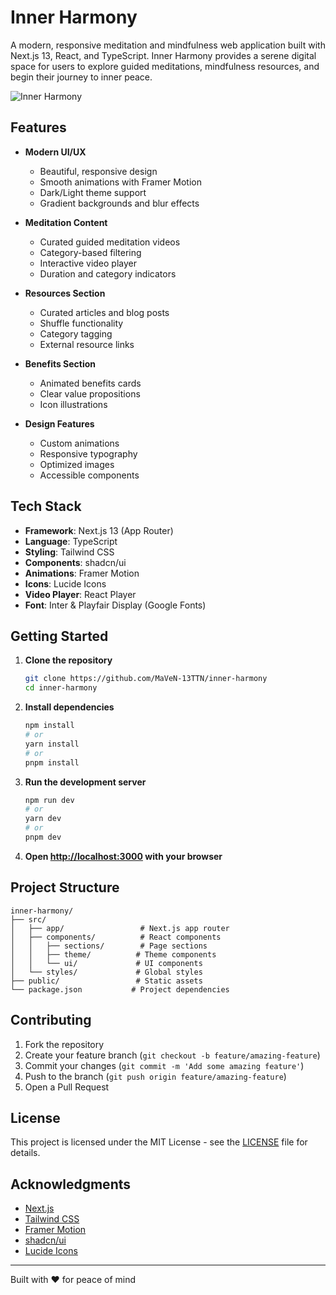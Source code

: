 # Inner Harmony

A modern, responsive meditation and mindfulness web application built with Next.js 13, React, and TypeScript. Inner Harmony provides a serene digital space for users to explore guided meditations, mindfulness resources, and begin their journey to inner peace.

![Inner Harmony](https://meyvn-portfolio.s3.us-east-1.amazonaws.com/inner-harmony-screenshot.png)

## Features

- **Modern UI/UX**
  - Beautiful, responsive design
  - Smooth animations with Framer Motion
  - Dark/Light theme support
  - Gradient backgrounds and blur effects

- **Meditation Content**
  - Curated guided meditation videos
  - Category-based filtering
  - Interactive video player
  - Duration and category indicators

- **Resources Section**
  - Curated articles and blog posts
  - Shuffle functionality
  - Category tagging
  - External resource links

- **Benefits Section**
  - Animated benefits cards
  - Clear value propositions
  - Icon illustrations

- **Design Features**
  - Custom animations
  - Responsive typography
  - Optimized images
  - Accessible components

## Tech Stack

- **Framework**: Next.js 13 (App Router)
- **Language**: TypeScript
- **Styling**: Tailwind CSS
- **Components**: shadcn/ui
- **Animations**: Framer Motion
- **Icons**: Lucide Icons
- **Video Player**: React Player
- **Font**: Inter & Playfair Display (Google Fonts)

## Getting Started

1. **Clone the repository**
   ```bash
   git clone https://github.com/MaVeN-13TTN/inner-harmony
   cd inner-harmony
   ```

2. **Install dependencies**
   ```bash
   npm install
   # or
   yarn install
   # or
   pnpm install
   ```

3. **Run the development server**
   ```bash
   npm run dev
   # or
   yarn dev
   # or
   pnpm dev
   ```

4. **Open [http://localhost:3000](http://localhost:3000) with your browser**

## Project Structure

```
inner-harmony/
├── src/
│   ├── app/                 # Next.js app router
│   ├── components/          # React components
│   │   ├── sections/        # Page sections
│   │   ├── theme/          # Theme components
│   │   └── ui/             # UI components
│   └── styles/             # Global styles
├── public/                 # Static assets
└── package.json           # Project dependencies
```

## Contributing

1. Fork the repository
2. Create your feature branch (`git checkout -b feature/amazing-feature`)
3. Commit your changes (`git commit -m 'Add some amazing feature'`)
4. Push to the branch (`git push origin feature/amazing-feature`)
5. Open a Pull Request

## License

This project is licensed under the MIT License - see the [LICENSE](LICENSE) file for details.

## Acknowledgments

- [Next.js](https://nextjs.org/)
- [Tailwind CSS](https://tailwindcss.com/)
- [Framer Motion](https://www.framer.com/motion/)
- [shadcn/ui](https://ui.shadcn.com/)
- [Lucide Icons](https://lucide.dev/)

---

Built with ❤️ for peace of mind
